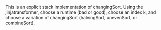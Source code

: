 This is an explicit stack implementation of changingSort. Using the jinjatransformer, choose a runtime (bad or good), choose an index k, and choose a variation of changingSort (halvingSort, unevenSort, or combineSort).